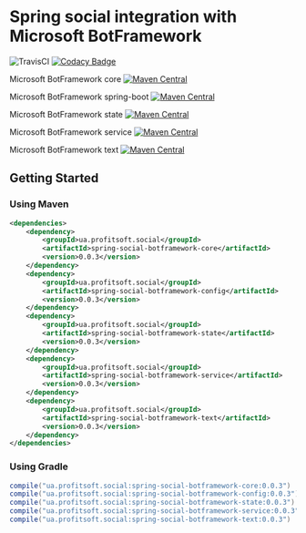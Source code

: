 # Spring social integration with Microsoft BotFramework
![TravisCI](https://travis-ci.org/antonleliuk/spring-social-botFramework.svg?branch=master)
[![Codacy Badge](https://api.codacy.com/project/badge/Grade/d8c5d43477e944678b7815ee9d52c41a)](https://www.codacy.com/app/antonleliuk/spring-social-botFramework?utm_source=github.com&amp;utm_medium=referral&amp;utm_content=antonleliuk/spring-social-botFramework&amp;utm_campaign=Badge_Grade)

Microsoft BotFramework core 
[![Maven Central](https://maven-badges.herokuapp.com/maven-central/ua.profitsoft.social/spring-social-botframework-core/badge.svg)](https://maven-badges.herokuapp.com/maven-central/ua.profitsoft.social/spring-social-botframework-core)

Microsoft BotFramework spring-boot
[![Maven Central](https://maven-badges.herokuapp.com/maven-central/ua.profitsoft.social/spring-social-botframework-config/badge.svg)](https://maven-badges.herokuapp.com/maven-central/ua.profitsoft.social/spring-social-botframework-config)

Microsoft BotFramework state
[![Maven Central](https://maven-badges.herokuapp.com/maven-central/ua.profitsoft.social/spring-social-botframework-state/badge.svg)](https://maven-badges.herokuapp.com/maven-central/ua.profitsoft.social/spring-social-botframework-state)

Microsoft BotFramework service
[![Maven Central](https://maven-badges.herokuapp.com/maven-central/ua.profitsoft.social/spring-social-botframework-service/badge.svg)](https://maven-badges.herokuapp.com/maven-central/ua.profitsoft.social/spring-social-botframework-service)

Microsoft BotFramework text
[![Maven Central](https://maven-badges.herokuapp.com/maven-central/ua.profitsoft.social/spring-social-botframework-text/badge.svg)](https://maven-badges.herokuapp.com/maven-central/ua.profitsoft.social/spring-social-botframework-text)
## Getting Started
### Using Maven
```xml
<dependencies>
    <dependency>
        <groupId>ua.profitsoft.social</groupId>
        <artifactId>spring-social-botframework-core</artifactId>
        <version>0.0.3</version>
    </dependency>
    <dependency>
        <groupId>ua.profitsoft.social</groupId>
        <artifactId>spring-social-botframework-config</artifactId>
        <version>0.0.3</version>
    </dependency>
    <dependency>
        <groupId>ua.profitsoft.social</groupId>
        <artifactId>spring-social-botframework-state</artifactId>
        <version>0.0.3</version>
    </dependency>
    <dependency>
        <groupId>ua.profitsoft.social</groupId>
        <artifactId>spring-social-botframework-service</artifactId>
        <version>0.0.3</version>
    </dependency>
    <dependency>
        <groupId>ua.profitsoft.social</groupId>
        <artifactId>spring-social-botframework-text</artifactId>
        <version>0.0.3</version>
    </dependency>
</dependencies>
```

### Using Gradle
```groovy
compile("ua.profitsoft.social:spring-social-botframework-core:0.0.3")
compile("ua.profitsoft.social:spring-social-botframework-config:0.0.3")
compile("ua.profitsoft.social:spring-social-botframework-state:0.0.3")
compile("ua.profitsoft.social:spring-social-botframework-service:0.0.3")
compile("ua.profitsoft.social:spring-social-botframework-text:0.0.3")
```